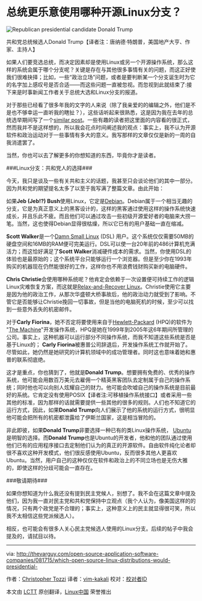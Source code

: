 总统更乐意使用哪种开源Linux分支？
================================================================================
![Republican presidential candidate Donald Trump
](http://thevarguy.com/site-files/thevarguy.com/files/imagecache/medium_img/uploads/2015/08/donaldtrump.jpg)



共和党总统候选人Donald Trump【译者注：唐纳德·特朗普，美国地产大亨、作家、主持人】


如果人们要竞选总统，而决定因素却是使用Linux或另一个开源操作系统，那么这样的系统会属于哪个分支呢？关键是存在与其他很多事情有关的问题，而这正好使我们很难抉择；比如，一些“政治立场”问题，或者是要判断某一个分支诞生时为它的名字加上感叹号是否合适——而这些问题一直被忽视。而忽视到此就结束了:接下来是时事新闻工作者关于总统大选和Linux分支的报道。


对于那些已经看了很多年我的文字的人来说（除了我亲爱的的编辑之外，他们是不是也不够幸运一直听我的瞎扯？），这些话听起来很熟悉，这是因为我在去年的总统选举期间写了一个[similar post][1]。一些有趣的读者把这里面的内容看的很正式，然而我并不是这样想的，所以我会花点时间阐述我的观点：事实上，我不认为开源软件和政治运动对于一些事情有多大的意义。我写那样的文章仅仅是新的一周的自我消遣罢了。



当然，你也可以去了解更多的你想知道的东西，毕竟你才是读者。

###Linux分支：共和党人的选择###

今天，我只是谈及一些有关共和主义的话题，我甚至只会谈论他们的其中一部分。因为共和党的期望提名太多了以至于我写满了整篇文章。由此开始：


如果**Jeb (Jeb!?) Bush**使用Linux，它定是[Debian][2]。Debian属于一个相当无趣的分支，它是为真正意义上的黑客设计的，这样的黑客通过使用这样的操作系统快速成长，并且乐此不疲。而且他们可以通过攻击一些初级开源爱好者的电脑来大捞一笔。当然，这也使得Debian显得很枯燥，所以它已有的用户基础一直在缩减。



**Scott Walker**是一个[Damn Small Linux][3] (DSL) 用户。这个系统仅仅需要50MB的硬盘空间和16MB的RAM便可完美运行。DSL可以使一台20年前的486计算机充满活力；而这恰好满足了**Scott Walker**消减硬件成本的需求。当然，你使用DSL的体验也是最原始的；这个系统平台只能够运行一个浏览器。但是至少你在1993年购买的机器现在仍然能很好的工作，这样你也不用浪费钱财购买新的电脑硬件。


**Chris Christie**会使用哪种系统呢？他肯定会依赖于一次设置便可持续工作的逻辑Linux灾难恢复方案，而这就是[Relax-and-Recover Linux][4]。Christie使用它主要是因为他的政治工作，从那次华盛顿大桥事故后，他的政治动力就受到了影响。不管它是否能够让Christie挽回一切事故，但是当他的电脑死机的时候，至少可以找到一些意外丢失的机密邮件。



对于**Carly Fiorina**，她不否定将要使用来自于[Hewlett-Packard][6] (HPQ)的软件为 "[The Machine][5]"开发操作系统，HPQ是她在1999年到2005年这6年期间所管理的公司。事实上，这种机器可以运行部分不同操作系统，而我不知道这些系统是否是基于Linux的； **Carly Fiorina**被惠普公司辞退后，开发操作系统工作就开始了。尽管如此，她仍然是她研究的计算机领域中的成功管理者。同时这也意味着她和惠普的联系彻底绝。



这才是重点，你也猜到了，他就是**Donald Trump**。想要拥有免费的、优秀的操作系统，他可能会用数百万美元去雇佣一个精英黑客团队去定制属于自己的操作系统；同时他也可以向别人炫耀自己的财力。他可能会吹嘘自己的操作系统是目前最好的系统。它肯定没有使用POSIX【译者注:可移植操作系统接口】或者采用一些其他的标准，因为那样的话就需要提供一些其他的很多的规则。人们也不知道它的运行方式，因此，如果**Donald Trump**向人们展示了他的系统的运行方式，很明显他可能会把所有的机密都泄露给了伊斯兰国家，这是相当冒险的。



非此即彼，如果**Donald Trump**非要选择一种已有的类Linux操作系统， [Ubuntu][7]是明智的选择。而**Donald Trump**也是Ubuntu的开发者，他和他的团队通过使用他们已有的应用程序接口去定制他们认为的真正的开源软件。自由软件纯化论者却很不喜欢这种开发模式，他们很反感使用Ubuntu，反而很多其他人更喜欢Ubuntu。当然，用户自己的这种仅仅在软件和政治上的不同立场也是无伤大雅的，即使这样的分歧可能会一直存在。


###敬请期待###


如果你想知道为什么我还没有提到民主党候人，别想了。我不会在这篇文章中提及他们，因为我一直对民主党和共和党保持中立观点（我个人认为，像美国这样的的情况，只有两个政党是不合理的；事实上，这种意义上的民主就显得很可笑，所以我不太相信这些党派候选人）。


相反，也可能会有很多人关心民主党候选人使用的Linux分支。后续的帖子中我会提及的，请拭目以待。

--------------------------------------------------------------------------------

via: http://thevarguy.com/open-source-application-software-companies/081715/which-open-source-linux-distributions-would-presidential-

作者：[Christopher Tozzi][a]
译者：[vim-kakali](https://github.com/vim-kakali)
校对：[校对者ID](https://github.com/校对者ID)

本文由 [LCTT](https://github.com/LCTT/TranslateProject) 原创翻译，[Linux中国](https://linux.cn/) 荣誉推出

[a]:http://thevarguy.com/author/christopher-tozzi
[1]:http://thevarguy.com/open-source-application-software-companies/aligning-linux-distributions-presidential-hopefuls
[2]:http://debian.org/
[3]:http://www.damnsmalllinux.org/
[4]:http://relax-and-recover.org/
[5]:http://thevarguy.com/open-source-application-software-companies/061614/hps-machine-open-source-os-truly-revolutionary
[6]:http://hp.com/
[7]:http://ubuntu.com/
